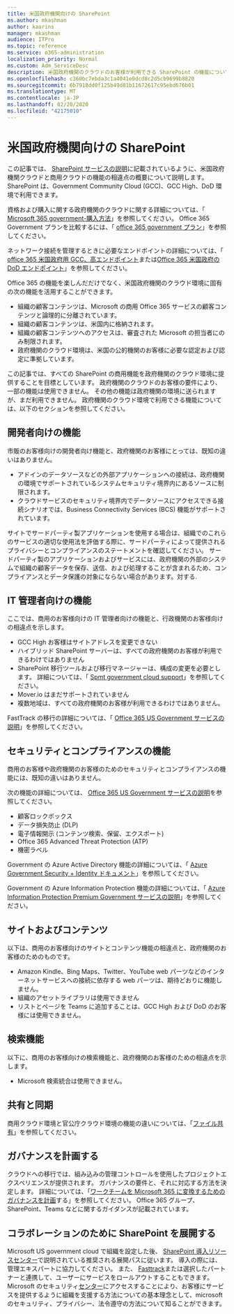 ```yaml
---
title: 米国政府機関向けの SharePoint
ms.author: mkashman
author: kaarins
manager: mkashman
audience: ITPro
ms.topic: reference
ms.service: o365-administration
localization_priority: Normal
ms.custom: Adm_ServiceDesc
description: 米国政府機関のクラウドのお客様が利用できる SharePoint の機能について説明します。
ms.openlocfilehash: c360bc7ebda3c1a4041e0dcd8c2d5cb9699b8820
ms.sourcegitcommit: 6b7918dd0f125b49d81b11672617c95ebd676b01
ms.translationtype: MT
ms.contentlocale: ja-JP
ms.lasthandoff: 02/20/2020
ms.locfileid: "42175010"
---
```

# <a name="sharepoint-for-us-government-environments"></a>米国政府機関向けの SharePoint

この記事では、 [SharePoint サービスの説明](/office365/servicedescriptions/sharepoint-online-service-description/sharepoint-online-service-description)に記載されているように、米国政府機関クラウドと商用クラウドの機能の相違点の概要について説明します。 SharePoint は、Government Community Cloud (GCC)、GCC High、DoD 環境で利用できます。 

資格および購入に関する政府機関のクラウドに関する詳細については、「 [Microsoft 365 government-購入方法](/office365/servicedescriptions/office-365-platform-service-description/office-365-us-government/microsoft-365-government-how-to-buy)」を参照してください。 Office 365 Government プランを比較するには、「 [office 365 government プラン](https://www.microsoft.com/microsoft-365/government/compare-office-365-government-plans?rtc=1#EligibilityRequirements)」を参照してください。

ネットワーク接続を管理するときに必要なエンドポイントの詳細については、「 [office 365 米国政府用 GCC、高エンドポイント](/office365/enterprise/office-365-u-s-government-gcc-high-endpoints#sharepoint-online-and-onedrive-for-business)または[Office 365 米国政府の DoD エンドポイント](/office365/enterprise/office-365-u-s-government-dod-endpoints#sharepoint-online-and-onedrive-for-business)」を参照してください。

Office 365 の機能を楽しんだだけでなく、米国政府機関のクラウド環境に固有の次の機能を活用することができます。

-   組織の顧客コンテンツは、Microsoft の商用 Office 365 サービスの顧客コンテンツと論理的に分離されています。
-   組織の顧客コンテンツは、米国内に格納されます。
-   組織の顧客コンテンツへのアクセスは、審査された Microsoft の担当者にのみ制限されます。
-   政府機関のクラウド環境は、米国の公的機関のお客様に必要な認定および認定に準拠しています。

この記事では、すべての SharePoint の商用機能を政府機関のクラウド環境に提供することを目標としています。 政府機関のクラウドのお客様の要件により、一部の機能は使用できません。 その他の機能は政府機関の環境に送られますが、まだ利用できません。 政府機関のクラウド環境で利用できる機能については、以下のセクションを参照してください。

## <a name="developer-features"></a>開発者向けの機能

市販のお客様向けの開発者向け機能と、政府機関のお客様にとっては、既知の違いはありません。

- アドインのデータソースなどの外部アプリケーションへの接続は、政府機関の環境でサポートされているシステムセキュリティ境界内にあるソースに制限されます。
- クラウドサービスのセキュリティ境界内でデータソースにアクセスできる接続シナリオでは、Business Connectivity Services (BCS) 機能がサポートされています。

サイトでサードパーティ製アプリケーションを使用する場合は、組織でのこれらのサービスの適切な使用法を評価する際に、サードパーティによって提供されるプライバシーとコンプライアンスのステートメントを確認してください。 サードパーティ製のアプリケーションおよびサービスには、政府機関の外部のシステムで組織の顧客データを保存、送信、および処理することが含まれるため、コンプライアンスとデータ保護の対象にならない場合があります。対する. 

## <a name="it-admin-features"></a>IT 管理者向けの機能

ここでは、商用のお客様向けの IT 管理者向けの機能と、行政機関のお客様向けの相違点を示します。

- GCC High お客様はサイトアドレスを変更できない
- ハイブリッド SharePoint サーバーは、すべての政府機関のお客様が利用できるわけではありません
- SharePoint 移行ツールおよび移行マネージャーは、構成の変更を必要とします。 詳細については、「 [Spmt government cloud support](/sharepointmigration/spmt-install-issues#government-cloud-support)」を参照してください。
- Mover.io はまだサポートされていません
- 複数地域は、すべての政府機関のお客様が利用できるわけではありません。

FastTrack の移行の詳細については、「 [Office 365 US Government サービスの説明](/office365/servicedescriptions/office-365-platform-service-description/office-365-us-government/office-365-us-government#data-migrations-performed-by-fasttrack)」を参照してください。

## <a name="security-and-compliance-features"></a>セキュリティとコンプライアンスの機能

商用のお客様や政府機関のお客様のためのセキュリティとコンプライアンスの機能には、既知の違いはありません。

次の機能の詳細については、 [Office 365 US Government サービスの説明](/office365/servicedescriptions/office-365-platform-service-description/office-365-us-government/office-365-us-government#platform-features)を参照してください。
- 顧客ロックボックス
- データ損失防止 (DLP)
- 電子情報開示 (コンテンツ検索、保留、エクスポート)
- Office 365 Advanced Threat Protection (ATP)
- 機密ラベル

Government の Azure Active Directory 機能の詳細については、「 [Azure Government Security + Identity ドキュメント](/azure/azure-government/documentation-government-services-securityandidentity#azure-active-directory)」を参照してください。 

Government の Azure Information Protection 機能の詳細については、「 [Azure Information Protection Premium Government サービスの説明](/enterprise-mobility-security/solutions/ems-aip-premium-govt-service-description)」を参照してください。 

## <a name="sites-and-content"></a>サイトおよびコンテンツ

以下は、商用のお客様向けのサイトとコンテンツ機能の相違点と、政府機関のお客様のためのものです。

- Amazon Kindle、Bing Maps、Twitter、YouTube web パーツなどのインターネットサービスへの接続に依存する web パーツは、期待どおりに機能しません。
- 組織のアセットライブラリは使用できません
- リストとページを Teams に追加することは、GCC High および DoD のお客様には使用できません。

## <a name="search-features"></a>検索機能

以下に、商用のお客様向けの検索機能と、政府機関のお客様のための相違点を示します。

- Microsoft 検索統合は使用できません。

## <a name="sharing-and-sync"></a>共有と同期

商用クラウド環境と官公庁クラウド環境の機能の違いについては、「[ファイル共有](/office365/servicedescriptions/office-365-platform-service-description/office-365-us-government/gcc-high-and-dod#file-sharing)」を参照してください。

## <a name="plan-for-governance"></a>ガバナンスを計画する

クラウドへの移行では、組み込みの管理コントロールを使用したプロジェクトエクスペリエンスが提供されます。 ガバナンスの要件と、それに対応する方法を決定します。 詳細については、「[ワークチームを Microsoft 365 に変換するためのガバナンスを計画](https://resources.techcommunity.microsoft.com/teamwork-governance/)する」を参照してください。 Office 365 グループ、SharePoint、Teams などに関するガイダンスが記載されています。

## <a name="deploy-sharepoint-for-collaboration"></a>コラボレーションのために SharePoint を展開する

Microsoft US government cloud で組織を設定した後、 [SharePoint 導入リソースセンター](https://resources.techcommunity.microsoft.com/resources/SharePoint-adoption/)で説明されている推奨される展開パスに従います。 導入の際には、管理エキスパートに協力してください。
また、 [Fasttrack](https://www.microsoft.com/fasttrack)または選択したパートナーと連携して、ユーザーにサービスをロールアウトすることもできます。
Microsoft のセキュリティ[センター](https://www.microsoft.com/en-us/trust-center)にアクセスすることにより、お客様にサービスを提供するように組織を支援する方法についての基本理念として、microsoft のセキュリティ、プライバシー、法令遵守の方法について知ることができます。
